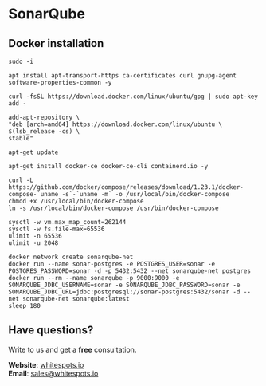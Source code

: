 # SonarQube

## Docker installation

```text
sudo -i
    
apt install apt-transport-https ca-certificates curl gnupg-agent software-properties-common -y
    
curl -fsSL https://download.docker.com/linux/ubuntu/gpg | sudo apt-key add -

add-apt-repository \
"deb [arch=amd64] https://download.docker.com/linux/ubuntu \
$(lsb_release -cs) \
stable"

apt-get update

apt-get install docker-ce docker-ce-cli containerd.io -y

curl -L https://github.com/docker/compose/releases/download/1.23.1/docker-compose-`uname -s`-`uname -m` -o /usr/local/bin/docker-compose
chmod +x /usr/local/bin/docker-compose
ln -s /usr/local/bin/docker-compose /usr/bin/docker-compose

sysctl -w vm.max_map_count=262144
sysctl -w fs.file-max=65536
ulimit -n 65536
ulimit -u 2048

docker network create sonarqube-net
docker run --name sonar-postgres -e POSTGRES_USER=sonar -e POSTGRES_PASSWORD=sonar -d -p 5432:5432 --net sonarqube-net postgres
docker run --rm --name sonarqube -p 9000:9000 -e SONARQUBE_JDBC_USERNAME=sonar -e SONARQUBE_JDBC_PASSWORD=sonar -e SONARQUBE_JDBC_URL=jdbc:postgresql://sonar-postgres:5432/sonar -d --net sonarqube-net sonarqube:latest
sleep 180
```

## Have questions?

Write to us and get a **free** consultation.

**Website**: [whitespots.io](https://whitespots.io/?utm=appsecwiki)   
**Email**: [sales@whitespots.io](mailto:sales@whitespots.io)

